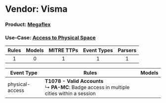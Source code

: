 Vendor: Visma
=============
### Product: [Megaflex](../ds_visma_megaflex.md)
### Use-Case: [Access to Physical Space](../../../../UseCases/uc_access_to_physical_space.md)

| Rules | Models | MITRE TTPs | Event Types | Parsers |
|:-----:|:------:|:----------:|:-----------:|:-------:|
|   1   |   0    |     1      |      1      |    1    |

| Event Type      | Rules                                                                                              | Models |
| --------------- | -------------------------------------------------------------------------------------------------- | ------ |
| physical-access | <b>T1078 - Valid Accounts</b><br> ↳ <b>PA-MC</b>: Badge access in multiple cities within a session |        |